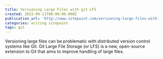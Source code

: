 ```yaml
---
title: Versioning Large Files with git LFS
created: 2015-09-11T00:00:00.000Z
publication_url: 'http://www.sitepoint.com/versioning-large-files-with-git-lfs/'
categories: writing sitepoint
tags: git
---
```


Versioning large files can be problematic with distributed version control systems like Git. Git Large File Storage (or LFS) is a new, open-source extension to Git that aims to improve handling of large files.
